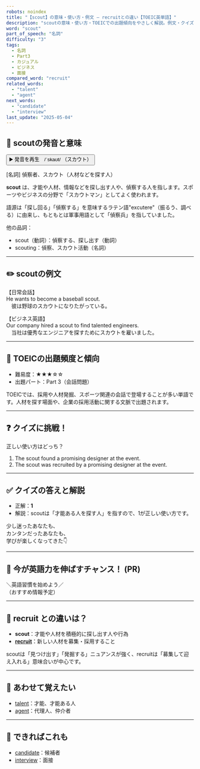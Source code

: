 ```yaml
---
robots: noindex
title: "【scout】の意味・使い方・例文 ― recruitとの違い【TOEIC英単語】"
description: "scoutの意味・使い方・TOEICでの出題傾向をやさしく解説。例文・クイズ付きでrecruitとの違いもわかりやすく学べます。"
word: "scout"
part_of_speech: "名詞"
difficulty: "3"
tags:
  - 名詞
  - Part3
  - カジュアル
  - ビジネス
  - 面接
compared_word: "recruit"
related_words:
  - "talent"
  - "agent"
next_words:
  - "candidate"
  - "interview"
last_update: "2025-05-04"
---
```


## 🔰 scoutの発音と意味

<button class="play-audio" onclick="playTTS('scout')">
  <span class="play-audio-main">
    ▶️ 発音を再生　/ˈskaʊt/
  </span>
  <span class="play-audio-sub">
    （スカウト）
  </span>
</button>

[名詞] 偵察者、スカウト（人材などを探す人）

**scout** は、才能や人材、情報などを探し出す人や、偵察する人を指します。スポーツやビジネスの分野で「スカウトマン」としてよく使われます。

語源は「探し回る」「偵察する」を意味するラテン語"excutere"（振るう、調べる）に由来し、もともとは軍事用語として「偵察兵」を指していました。

他の品詞：  
- scout（動詞）：偵察する、探し出す（動詞）
- scouting：偵察、スカウト活動（名詞）

---

## ✏️ scoutの例文

【日常会話】  
He wants to become a baseball scout.  
　彼は野球のスカウトになりたがっている。

【ビジネス英語】  
Our company hired a scout to find talented engineers.  
　当社は優秀なエンジニアを探すためにスカウトを雇いました。

---

## 🎯 TOEICの出題頻度と傾向

- 難易度：★★★☆☆
- 出題パート：Part 3（会話問題）

TOEICでは、採用や人材発掘、スポーツ関連の会話で登場することが多い単語です。人材を探す場面や、企業の採用活動に関する文脈で出題されます。

---

## ❓ クイズに挑戦！

正しい使い方はどっち？

1. The scout found a promising designer at the event.  
2. The scout was recruited by a promising designer at the event.

---

## ✅ クイズの答えと解説

- 正解：**1**
- 解説：scoutは「才能ある人を探す人」を指すので、1が正しい使い方です。

少し迷ったあなたも、  
カンタンだったあなたも、  
学びが楽しくなってきた👇️

---

## 🚀 今が英語力を伸ばすチャンス！ (PR)

<div class="info-center">
＼英語習慣を始めよう／<br>  
（おすすめ情報予定）
</div>

---

## 🤔  recruit との違いは？

- **scout**：才能や人材を積極的に探し出す人や行為
- **[recruit](/word/recruit)**：新しい人材を募集・採用すること

scoutは「見つけ出す」「発掘する」ニュアンスが強く、recruitは「募集して迎え入れる」意味合いが中心です。

---

## 🧩 あわせて覚えたい

- [talent](/word/talent)：才能、才能ある人
- [agent](/word/agent)：代理人、仲介者

---

## 📖 できればこれも

- [candidate](/word/candidate)：候補者
- [interview](/word/interview)：面接

<!-- cvid: aid43_bid13 -->
